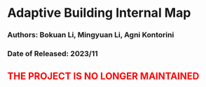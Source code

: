 # Adaptive Building Internal Map #
### Authors: Bokuan Li, Mingyuan Li, Agni Kontorini ###
### Date of Released: 2023/11 ###
## <span style="color:red;"> THE PROJECT IS NO LONGER MAINTAINED </span> ##
